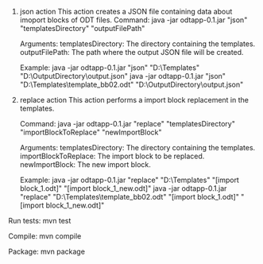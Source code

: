 
1. json action
    This action creates a JSON file containing data about imoport blocks of ODT files.
    Command:
    java -jar odtapp-0.1.jar "json" "templatesDirectory" "outputFilePath"

    Arguments:
    templatesDirectory: The directory containing the templates.
    outputFilePath: The path where the output JSON file will be created.

    Example:
    java -jar odtapp-0.1.jar "json" "D:\Templates" "D:\OutputDirectory\output.json"
	java -jar odtapp-0.1.jar "json" "D:\Templates\template_bb02.odt" "D:\OutputDirectory\output.json"

2. replace action
    This action performs a import block replacement in the templates.

    Command:
    java -jar odtapp-0.1.jar "replace" "templatesDirectory" "importBlockToReplace" "newImportBlock"

    Arguments:
    templatesDirectory: The directory containing the templates.
    importBlockToReplace: The import block to be replaced.
    newImportBlock: The new import block.

    Example:
    java -jar odtapp-0.1.jar "replace" "D:\Templates" "[import block_1.odt]" "[import block_1_new.odt]"
	java -jar odtapp-0.1.jar "replace" "D:\Templates\template_bb02.odt" "[import block_1.odt]" "[import block_1_new.odt]"

Run tests:
mvn test

Compile:
mvn compile

Package:
mvn package